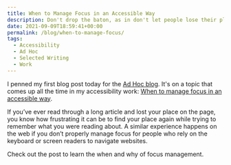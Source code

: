 ```yaml
---
title: When to Manage Focus in an Accessible Way
description: Don't drop the baton, as in don't let people lose their place in your digital experience.
date: 2021-09-09T18:59:41+00:00
permalink: /blog/when-to-manage-focus/
tags:
  - Accessibility
  - Ad Hoc
  - Selected Writing
  - Work
---
```


I penned my first blog post today for the [Ad Hoc blog](https://adhoc.team/blog/index.html). It's on a topic that comes up all the time in my accessibility work: [When to manage focus in an accessible way](https://adhoc.team/2021/09/09/when-to-manage-focus-in-an-accessible-way/).

If you’ve ever read through a long article and lost your place on the page, you know how frustrating it can be to find your place again while trying to remember what you were reading about. A similar experience happens on the web if you don’t properly manage focus for people who rely on the keyboard or screen readers to navigate websites.

Check out the post to learn the when and why of focus management.
